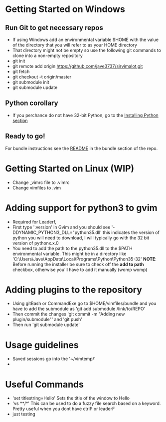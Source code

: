 # Getting Started on Windows 
## Run Git to get necessary repos
* If using Windows add an environmental variable $HOME with the value of the directory that you will refer to as your HOME directory
* That directory might not be empty so use the following git commands to clone into a non-empty repository
* git init
* git remote add origin https://github.com/jave3737/sirvimalot.git
* git fetch
* git checkout -t origin/master
* git submodule init 
* git submodule update
## Python corollary 
* If you perchance do not have 32-bit Python, go to the [Installing Python section](https://github.com/jave3737/sirvimalot#adding-support-for-python3-to-gvim)
## Ready to go!
For bundle instructions see the [README](https://github.com/jave3737/sirvimalot/blob/master/vimfiles/bundle/README.md) in the bundle section of the repo.  

# Getting Started on Linux (WIP)
* Change _vimrc file to .vimrc 
* Change vimfiles to .vim

# Adding support for python3 to gvim
* Required for Leaderf, 
* First type ':version' in Gvim and you should see '-DDYNAMIC_PYTHON3_DLL=\"python35.dll\' this indicates the version of python you will need to download, I will typically go with the 32 bit version of pythonx.x.0
* You need to add the path to the python35.dll to the $PATH environmental variable. This might be in a directory like 'C:\Users\Jave\AppData\Local\Programs\Python\Python35-32' __NOTE__: Before running the installer be sure to check off the __add to path__ checkbox, otherwise you'll have to add it manually (womp womp)

# Adding plugins to the repository 
* Using gitBash or CommandExe go to $HOME/vimfiles/bundle and you have to add the submodule as 'git add submodule /link/to/REPO'
* Then commit the changes 'git commit -m "Adding new plugin/submodule"' and 'git push' 
* Then run 'git submodule update' 

# Usage guidelines
* Saved sessions go into the '~/vimtemp/' 
* 



# Useful Commands 
* 'set titlestring=Hello' Sets the title of the window to Hello
* 'vs **/*<partial file name><Tab>' This can be used to do a fuzzy file search based on a keyword. Pretty useful when you dont have ctrlP or leaderF
*  just testing

